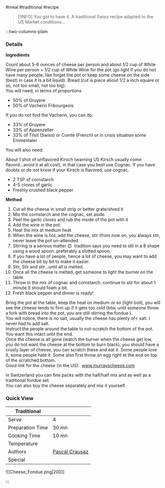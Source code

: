 #meal #traditional #recipe

> [!INFO]
> You got to have it. A traditional Swiss recipe adapted to the US Market conditions...

:::two-columns-plain

### Details
**Ingredients**

Count about 5-6 ounces of cheese per person and about 1/2 cup of White Wine per person + 1/2 cup of White Wine for the pot (go light if you do not have many people, like forget the pot or keep some cheese on the side (best) in case it is a bit liquid). Bread (cut is piece about 1/2 a inch square or so, not too small, not too big).  
You will need, in terms of proportions

- 50% of Gruyere
- 50% of Vacherin Fribourgeois

If you do not find the Vacherin, you can do:

- 33% of Gruyere
- 33% of Appenzeller
- 33% of Tilsit (Swiss) or Comte (French) or in crisis situation some Emmentaler

You will also need:

About 1 shot of unflavored Kirsch (warning US Kirsch usually come flavord...avoid it at all cost), in that case you best use Cognac. If you have doubts or do not know if your Kirsch is flavored, use cognac.

- 2 TSP of cornstarch
- 4-5 cloves of garlic
- Freshly crushed black pepper


**Method**

1. Cut all the cheese in small strip or better grate/shred it
2. Mix the cornstarch and the cognac, set aside.
3. Peel the garlic cloves and rub the inside of the pot with it
4. Add the wine in the pot.
5. Heat the mix at medium heat
6. When the wine is hot, add the cheese, stir (from now on, you always stir, never leave the pot un-attended
7. Stirring is a serious matter 😊
 tradition says you need to stil in a 8 shape using a wood spoon..preferably a slotted spoon.
8. If you have a lot of people, hence a lot of cheese, you may want to add the cheese bit by bit to make it easier.
9. Stir, Stir and stir...until all is melted.
10. Once all the cheese is melted, get someone to light the burner on the table.
11. Throw in the mix of cognac and cornstarch, continue to stir for about 1 minute.It should foam a bit.
12. Fresh black pepper and dinner is ready!

Bring the pot at the table, keep the heat on medium or so (light boil), you will see the cheese tends to firm up if it gets too cold (btw, until someone throw a fork with bread into the pot, you are still stirring the fondue ).   
You will notice, there is no salt, usually the cheese has plenty of< salt. I never had to add salt.   
Instruct the people around the table to not-scratch the bottom of the pot. You want this intact until the end.   
Once the cheese is all gone (watch the burner when the cheese get low, you do not want the cheese at the bottom to burn black), you should have a crusty layer of cheese, you can scratch these and eat it. Some people love it, some people hate it. Some also first throw an egg right at the end on top of the scratched bottom.   
Good link for the cheese (in the US):  www.murrayscheese.com

in Switzerland you can fine packs with the half/half mix and as well as a traditional fondue set.  
You can also buy the cheese separately and mix it yourself.

  


  



### Quick View
| Traditional      |                                                |
| ---------------- | ---------------------------------------------- |
| Serve            | 4                                              |
| Preparation Time | 30 mn                                          |
| Cooking Time     | 10 mn                                          |
| Temperature      |                                                |
| Authors          | [Pascal Crausaz](mailto:pascal@askpascal.com)  |
| Special          |                                                |

![[Cheese_Fondue.png|200]]

:::

